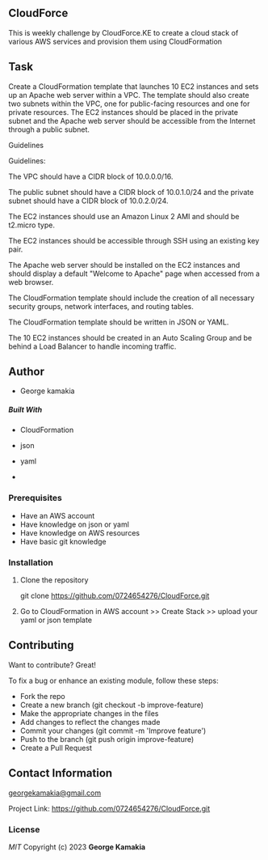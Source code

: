 ## CloudForce
This is weekly challenge by CloudForce.KE to create a cloud stack of various AWS services and provision them using CloudFormation 

## Task
Create a CloudFormation template that launches 10 EC2 instances and sets up an Apache web server within a VPC. The template should also create two subnets within the VPC, one for public-facing resources and one for private resources. The EC2 instances should be placed in the private subnet and the Apache web server should be accessible from the Internet through a public subnet.

Guidelines

Guidelines:

The VPC should have a CIDR block of 10.0.0.0/16.

The public subnet should have a CIDR block of 10.0.1.0/24 and the private subnet should have a CIDR block of 10.0.2.0/24.

The EC2 instances should use an Amazon Linux 2 AMI and should be t2.micro type.

The EC2 instances should be accessible through SSH using an existing key pair.

The Apache web server should be installed on the EC2 instances and should display a default "Welcome to Apache" page when accessed from a web browser.

The CloudFormation template should include the creation of all necessary security groups, network interfaces, and routing tables.

The CloudFormation template should be written in JSON or YAML.

The 10 EC2 instances should be created in an Auto Scaling Group and be behind a Load Balancer to handle incoming traffic.



## Author 
* George kamakia

##### Built With

- CloudFormation 

- json

- yaml

- 


### Prerequisites
* Have an AWS account
* Have knowledge on json or yaml
* Have knowledge on AWS resources
* Have basic git knowledge

### Installation

1. Clone the repository
   
   git clone https://github.com/0724654276/CloudForce.git

2. Go to CloudFormation in AWS account >> Create Stack >> upload your yaml or json template



## Contributing
Want to contribute? Great!

To fix a bug or enhance an existing module, follow these steps:
- Fork the repo
- Create a new branch (git checkout -b improve-feature)
- Make the appropriate changes in the files
- Add changes to reflect the changes made
- Commit your changes (git commit -m 'Improve feature')
- Push to the branch (git push origin improve-feature)
- Create a Pull Request

## Contact Information
georgekamakia@gmail.com

Project Link: https://github.com/0724654276/CloudForce.git

### License

*MIT*
Copyright (c) 2023 **George Kamakia**
